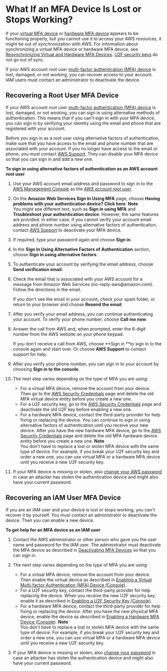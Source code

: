 # What If an MFA Device Is Lost or Stops Working?<a name="id_credentials_mfa_lost-or-broken"></a>

If your [virtual MFA device](id_credentials_mfa_enable_virtual.md) or [hardware MFA device](id_credentials_mfa_enable_physical.md) appears to be functioning properly, but you cannot use it to access your AWS resources, it might be out of synchronization with AWS\. For information about synchronizing a virtual MFA device or hardware MFA device, see [Resynchronizing Virtual and Hardware MFA Devices](id_credentials_mfa_sync.md)\. [U2F security keys](id_credentials_mfa_enable_u2f.md) do not go out of sync\.

If your AWS account root user [multi\-factor authentication \(MFA\) device](id_credentials_mfa.md) is lost, damaged, or not working, you can recover access to your account\. IAM users must contact an administrator to deactivate the device\.

## Recovering a Root User MFA Device<a name="root-mfa-lost-or-broken"></a>

If your AWS account root user [multi\-factor authentication \(MFA\) device](id_credentials_mfa.md) is lost, damaged, or not working, you can sign in using alternative methods of authentication\. This means that if you can't sign in with your MFA device, you can sign in by verifying your identity using the email and phone that are registered with your account\. 

Before you sign in as a root user using alternative factors of authentication, make sure that you have access to the email and phone number that are associated with your account\. If you no longer have access to the email or phone, you must contact [AWS Support](https://console.aws.amazon.com/support/home#/)\. They can disable your MFA device so that you can sign in and add a new one\.

**To sign in using alternative factors of authentication as an AWS account root user**

1. Use your AWS account email address and password to sign in to the [AWS Management Console](https://console.aws.amazon.com/) as the *[AWS account root user](https://docs.aws.amazon.com/IAM/latest/UserGuide/id_root-user.html)*\.

1. On the **Amazon Web Services Sign In Using MFA** page, choose **Having problems with your authentication device? Click here**\.
**Note**  
You might see different text, such as **Sign in using MFA** and **Troubleshoot your authentication device**\. However, the same features are provided\. In either case, if you cannot verify your account email address and phone number using alternative factors of authentication, contact [AWS Support](https://aws.amazon.com/forms/aws-mfa-support) to deactivate your MFA device\.

1. If required, type your password again and choose **Sign in**\.

1. In the **Sign In Using Alternative Factors of Authentication** section, choose **Sign in using alternative factors**\.

1. To authenticate your account by verifying the email address, choose **Send verification email**\. 

1. Check the email that is associated with your AWS account for a message from Amazon Web Services \(no\-reply\-aws@amazon\.com\)\. Follow the directions in the email\.

   If you don't see the email in your account, check your spam folder, or return to your browser and choose **Resend the email**\.

1. After you verify your email address, you can continue authenticating your account\. To verify your phone number, choose **Call me now**\.

1. Answer the call from AWS and, when prompted, enter the 6\-digit number from the AWS website on your phone keypad\. 

   If you don't receive a call from AWS, choose **Sign in **to sign in to the console again and start over\. Or choose **AWS Support** to contact support for help\.

1. After you verify your phone number, you can sign in to your account by choosing **Sign in to the console**\.

1. The next step varies depending on the type of MFA you are using:
   + For a virtual MFA device, remove the account from your device\. Then go to the [AWS Security Credentials](https://console.aws.amazon.com/iam/home?#security_credential) page and delete the old MFA virtual device entity before you create a new one\.
   + For a U2F security key, go to the [AWS Security Credentials](https://console.aws.amazon.com/iam/home?#security_credential) page and deactivate the old U2F key before enabling a new one\.
   + For a hardware MFA device, contact the third\-party provider for help fixing or replacing the device\. You can continue to sign in using alternative factors of authentication until you receive your new device\. After you have the new hardware MFA device, go to the [AWS Security Credentials](https://console.aws.amazon.com/iam/home?#security_credential) page and delete the old MFA hardware device entity before you create a new one\.
**Note**  
You don't have to replace a lost or stolen MFA device with the same type of device\. For example, if you break your U2F security key and order a new one, you can use virtual MFA or a hardware MFA device until you receive a new U2F security key\.

1. If your MFA device is missing or stolen, also [change your AWS password](id_credentials_passwords_change-root.md) in case an attacker has stolen the authentication device and might also have your current password\.

## Recovering an IAM User MFA Device<a name="iam-user-mfa-lost-or-broken"></a>

If you are an IAM user and your device is lost or stops working, you can't recover it by yourself\. You must contact an administrator to deactivate the device\. Then you can enable a new device\.

**To get help for an MFA device as an IAM user**

1. Contact the AWS administrator or other person who gave you the user name and password for the IAM user\. The administrator must deactivate the MFA device as described in [Deactivating MFA Devices](id_credentials_mfa_disable.md) so that you can sign in\.

1. The next step varies depending on the type of MFA you are using:
   + For a virtual MFA device, remove the account from your device\. Then enable the virtual device as described in [Enabling a Virtual Multi\-factor Authentication \(MFA\) Device \(Console\)](id_credentials_mfa_enable_virtual.md)\.
   + For a U2F security key, contact the third\-party provider for help replacing the device\. When you receive the new U2F security key, enable it as described in [Enabling a U2F Security Key \(Console\)](id_credentials_mfa_enable_u2f.md)\.
   + For a hardware MFA device, contact the third\-party provider for help fixing or replacing the device\. After you have the new physical MFA device, enable the device as described in [Enabling a Hardware MFA Device \(Console\)](id_credentials_mfa_enable_physical.md)\.
**Note**  
You don't have to replace a lost or stolen MFA device with the same type of device\. For example, if you break your U2F security key and order a new one, you can use virtual MFA or a hardware MFA device until you receive a new U2F security key\.

1. If your MFA device is missing or stolen, also [change your password](id_credentials_passwords_user-change-own.md) in case an attacker has stolen the authentication device and might also have your current password\.